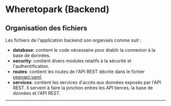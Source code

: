 # Wheretopark (Backend)

## Organisation des fichiers

Les fichiers de l'application backend son organisés comme suit :

* **database**: contient le code nécessaire pour établir la connexion à la base de données.
* **security**: contient divers modules relatifs à la sécurité et l'authentification.
* **routes**: contient les routes de l'API REST décrite dans le fichier [openapi.yaml](openapi.yaml).
* **services**: contient les services d'accès aux données exposés par l'API REST. Il servent à faire la jonction entres les API tierces, la base de données et l'API REST.
* **
